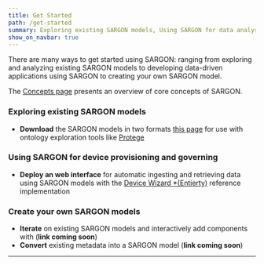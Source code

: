 ```yaml
---
title: Get Started
path: /get-started
summary: Exploring existing SARGON models, Using SARGON for data analysis, Create your own SARGON models, and SARGON Tutorials
show_on_navbar: true
---
```


There are many ways to get started using SARGON: ranging from exploring and analyzing existing SARGON models to developing data-driven applications using SARGON to creating your own SARGON model.

The [Concepts page](/concepts) presents an overview of core concepts of SARGON.

### Exploring existing SARGON models

- **Download** the SARGON models in two formats [this page](/resources#reference-brick-models) for use with ontology exploration tools like [Protege](https://protege.stanford.edu/)

### Using SARGON for device provisioning and governing

- **Deploy an web interface** for automatic ingesting and retrieving data using SARGON models with the [Device Wizard *(Entierty)](https://git.rwth-aachen.de/EBC/Team_BA/projects/n5geh/n5geh.tutorials/n5geh.tutorials.entirety_step_by_step) reference implementation

### Create your own SARGON models

- **Iterate** on existing SARGON models and interactively add components with (**link coming soon**) <!--  [SARGON Studio](/tools/BrickStudio) -->
- **Convert** existing metadata into a SARGON model (**link coming soon**)

---

[1]: https://brickschema.org/docs/Brick-Leaflet.pdf
[2]: https://docs.google.com/presentation/d/1wgT5S8fgo13cqDPx7DbygWuqAhIp4uxAenP4oDsMaVI/edit?usp=sharing
[3]: https://github.com/BuildSysUniformMetadata/brick-tutorial-buildsys2017
[4]: https://groups.google.com/d/forum/brickschema
[5]: https://github.com/BrickSchema/brick-owl-dl/issues
[6]: https://github.com/BrickSchema/brick-website/issues
[7]: https://brickschema.org/
[8]: https://tutorial.mortardata.org/
[9]: http://buildsys.acm.org/2017/tutorial/
[10]: https://docs.google.com/presentation/d/14dxGyYBYzdweKZRSR3GLCAyR7VS9KqZeD6BWdBUQwt0/edit?usp=sharing
[11]: https://energy.acm.org/conferences/eenergy/2019/tutorial.php
